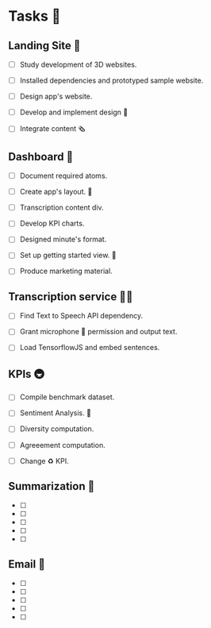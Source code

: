 # Tasks 📝

## Landing Site 🛬

- [ ] Study development of 3D websites.

- [ ] Installed dependencies and prototyped sample website.

- [ ] Design app's website.

- [ ] Develop and implement design 👿

- [ ] Integrate content 🗞️


## Dashboard 💨

- [ ] Document required atoms.

- [ ] Create app's layout. 🍎

- [ ] Transcription content div.

- [ ] Develop KPI charts.

- [ ] Designed minute's format.

- [ ] Set up getting started view. 📐

- [ ] Produce marketing material.


## Transcription service 🐕‍🦺

- [ ] Find Text to Speech API dependency.

- [ ] Grant microphone 🎤 permission and output text.

- [ ] Load TensorflowJS and embed sentences.


## KPIs 🚇

- [ ] Compile benchmark dataset.

- [ ] Sentiment Analysis. 🌋

- [ ] Diversity computation.

- [ ] Agreeement computation.

- [ ] Change ♻️ KPI.


## Summarization 🌅

- [ ] 

- [ ] 

- [ ] 

- [ ] 

- [ ] 


## Email 📨
- [ ] 

- [ ] 

- [ ] 

- [ ] 

- [ ] 



